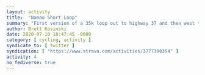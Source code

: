 ```yaml
---
layout: activity
title:  "Namao Short Loop"
summary: "First version of a 35k loop out to highway 37 and then west to Namao.  Great weather and nice scenery!"
author: Brett Kosinski
date: 2020-07-10 18:47:45 -0600
category: [ cycling, activity ]
syndicate_to: [ twitter ]
syndication: [ "https://www.strava.com/activities/3777390354" ]
activity: 4
no_fediverse: true
---
```


